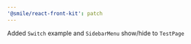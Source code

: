 ```yaml
---
'@smile/react-front-kit': patch
---
```


Added `Switch` example and `SidebarMenu` show/hide to `TestPage`
